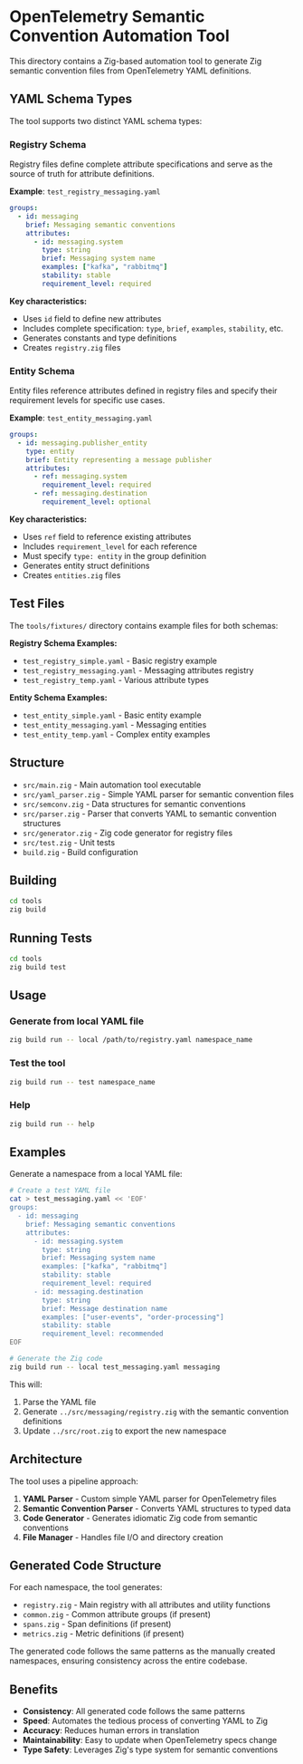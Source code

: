# OpenTelemetry Semantic Convention Automation Tool

This directory contains a Zig-based automation tool to generate Zig semantic convention files from OpenTelemetry YAML definitions.

## YAML Schema Types

The tool supports two distinct YAML schema types:

### Registry Schema
Registry files define complete attribute specifications and serve as the source of truth for attribute definitions.

**Example**: `test_registry_messaging.yaml`
```yaml
groups:
  - id: messaging
    brief: Messaging semantic conventions
    attributes:
      - id: messaging.system
        type: string
        brief: Messaging system name
        examples: ["kafka", "rabbitmq"]
        stability: stable
        requirement_level: required
```

**Key characteristics:**
- Uses `id` field to define new attributes
- Includes complete specification: `type`, `brief`, `examples`, `stability`, etc.
- Generates constants and type definitions
- Creates `registry.zig` files

### Entity Schema
Entity files reference attributes defined in registry files and specify their requirement levels for specific use cases.

**Example**: `test_entity_messaging.yaml`
```yaml
groups:
  - id: messaging.publisher_entity
    type: entity
    brief: Entity representing a message publisher
    attributes:
      - ref: messaging.system
        requirement_level: required
      - ref: messaging.destination
        requirement_level: optional
```

**Key characteristics:**
- Uses `ref` field to reference existing attributes
- Includes `requirement_level` for each reference
- Must specify `type: entity` in the group definition
- Generates entity struct definitions
- Creates `entities.zig` files

## Test Files

The `tools/fixtures/` directory contains example files for both schemas:

**Registry Schema Examples:**
- `test_registry_simple.yaml` - Basic registry example
- `test_registry_messaging.yaml` - Messaging attributes registry
- `test_registry_temp.yaml` - Various attribute types

**Entity Schema Examples:**
- `test_entity_simple.yaml` - Basic entity example
- `test_entity_messaging.yaml` - Messaging entities
- `test_entity_temp.yaml` - Complex entity examples

## Structure

- `src/main.zig` - Main automation tool executable
- `src/yaml_parser.zig` - Simple YAML parser for semantic convention files
- `src/semconv.zig` - Data structures for semantic conventions
- `src/parser.zig` - Parser that converts YAML to semantic convention structures
- `src/generator.zig` - Zig code generator for registry files
- `src/test.zig` - Unit tests
- `build.zig` - Build configuration

## Building

```bash
cd tools
zig build
```

## Running Tests

```bash
cd tools
zig build test
```

## Usage

### Generate from local YAML file

```bash
zig build run -- local /path/to/registry.yaml namespace_name
```

### Test the tool

```bash
zig build run -- test namespace_name
```

### Help

```bash
zig build run -- help
```

## Examples

Generate a namespace from a local YAML file:
```bash
# Create a test YAML file
cat > test_messaging.yaml << 'EOF'
groups:
  - id: messaging
    brief: Messaging semantic conventions
    attributes:
      - id: messaging.system
        type: string
        brief: Messaging system name
        examples: ["kafka", "rabbitmq"]
        stability: stable
        requirement_level: required
      - id: messaging.destination
        type: string
        brief: Message destination name
        examples: ["user-events", "order-processing"]
        stability: stable
        requirement_level: recommended
EOF

# Generate the Zig code
zig build run -- local test_messaging.yaml messaging
```

This will:
1. Parse the YAML file
2. Generate `../src/messaging/registry.zig` with the semantic convention definitions
3. Update `../src/root.zig` to export the new namespace

## Architecture

The tool uses a pipeline approach:

1. **YAML Parser** - Custom simple YAML parser for OpenTelemetry files
2. **Semantic Convention Parser** - Converts YAML structures to typed data
3. **Code Generator** - Generates idiomatic Zig code from semantic conventions
4. **File Manager** - Handles file I/O and directory creation

## Generated Code Structure

For each namespace, the tool generates:

- `registry.zig` - Main registry with all attributes and utility functions
- `common.zig` - Common attribute groups (if present)
- `spans.zig` - Span definitions (if present)  
- `metrics.zig` - Metric definitions (if present)

The generated code follows the same patterns as the manually created namespaces, ensuring consistency across the entire codebase.

## Benefits

- **Consistency**: All generated code follows the same patterns
- **Speed**: Automates the tedious process of converting YAML to Zig
- **Accuracy**: Reduces human errors in translation
- **Maintainability**: Easy to update when OpenTelemetry specs change
- **Type Safety**: Leverages Zig's type system for semantic conventions
